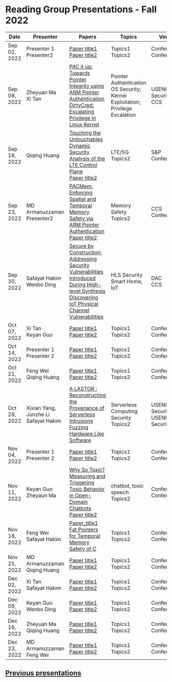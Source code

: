 # Reading Group Presentations - Fall 2022
| Date         | Presenter | Papers                                                                                                                       | Topics                          | Venue              | Year            | Recording     | Slides     |
|--------------|-----------|------------------------------------------------------------------------------------------------------------------------------|---------------------------------|--------------------|-----------------|-----------|--------|
|Sep 02, 2022| Presenter 1 <br> Presenter2 | [Paper title1](link) <br> [Paper title2](Link) | Topics1 <br> Topics2 | Conference1 <br> Conference2 | Year|||
|Sep 09, 2022| Zheyuan Ma <br> Xi Tan | [PAC it up: Towards Pointer Integrity using ARM Pointer Authentication](https://www.usenix.org/system/files/sec19fall_liljestrand_prepub.pdf) <br> [DirtyCred: Escalating Privilege in Linux Kernel](Link) | Pointer Authentication <br> OS Security; Kernel Exploitation; Privilege Escalation | USENIX Security <br> CCS | 2019 <br> 2022 |||
|Sep 16, 2022| Qiqing Huang | [Touching the Untouchables Dynamic Security Analysis of the LTE Control Plane](link) <br> [Paper title2](Link) | LTE/5G <br> Topics2 | S&P <br> Conference2 | 2019|||
|Sep 23, 2022| MD Armanuzzaman <br> Presenter2 | [PACMem: Enforcing Spatial and Temporal Memory Safety via ARM Pointer Authentication](https://hexhive.epfl.ch/publications/files/22CCS2.pdf) <br> [Paper title2](Link) | Memory Safety <br> Topics2 | CCS <br> Conference2 | 2022  <br> Year2 | [Recording](https://buffalo.zoom.us/rec/play/8rA716-BTRyqAeDLoK3N13zu_mb-JktPoJlft-uZ-PyB3WkVSCl9IRmi_5krbU9RPzRtvI9x-99VGkAt.fe4GGiGjBo6JkWEW?autoplay=true&continueMode=true&startTime=1663952374000) | [Slides](https://docs.google.com/presentation/d/10vjUWt1LCwo2faKt56TzK2E67CHquei0bqHPTw9HP90/edit?usp=sharing)|
|Sep 30, 2022| Safayat Hakim <br> Wenbo Ding | [Secure by Construction: Addressing Security Vulnerabilities Introduced During High-level Synthesis](https://dl.acm.org/doi/pdf/10.1145/3489517.3530674) <br> [Discovering IoT Physical Channel Vulnerabilities](https://arxiv.org/abs/2102.01812) | HLS Security <br> Smart Home, IoT | DAC <br> CCS | 2022 <br> 2022 | [Recording](https://ub.hosted.panopto.com/Panopto/Pages/Viewer.aspx?id=916f324c-fef1-4a58-b35b-af20013fed48) | [Slides](https://docs.google.com/presentation/d/1rzGuJ41jzkOpGuj1cmFKfMenaPykCM5s/edit?usp=sharing&ouid=102380299032878098926&rtpof=true&sd=true) |
|Oct 07, 2022| Xi Tan <br>  Keyan Guo | [Paper title1](link) <br> [Paper title2](Link) | Topics1 <br> Topics2 | Conference1 <br> Conference2 | Year1 <br> Year2 | [Recording](link) | [Slides](link)|
|Oct 14, 2022| Presenter 1 <br> Presenter 2 | [Paper title1](link) <br> [Paper title2](Link) | Topics1 <br> Topics2 | Conference1 <br> Conference2 | Year1 <br> Year2 | [Recording](link) | [Slides](link)|
|Oct 21, 2022| Feng Wei <br> Qiqing Huang| [Paper title1](link) <br> [Paper title2](Link) | Topics1 <br> Topics2 | Conference1 <br> Conference2 | Year1 <br> Year2 | [Recording](link) | [Slides](link)|
|Oct 28, 2022| Xixian Yang, Junzhe Li <br>  Safayat Hakim| [A LASTOR : Reconstructing the Provenance of Serverless Intrusions](https://www.usenix.org/system/files/sec22-datta.pdf) <br> [Fuzzing Hardware Like Software](https://www.usenix.org/conference/usenixsecurity22/presentation/trippel) | Serverless Computing Security<br> Topics2 | USENIX Security<br> USENIX Security | 2022<br> 2022 | [Recording](link) | [Slides](https://docs.google.com/presentation/d/1C9oVShehcONxmHrUknMGkMOJcTrucjNvmgx8ziiLrxw/edit?usp=sharing) |
|Nov 04, 2022| Presenter 1 <br>  Presenter 2 | [Paper title1](link) <br> [Paper title2](Link) | Topics1 <br> Topics2 | Conference1 <br> Conference2 | Year1 <br> Year2 | [Recording](link) | [Slides](link)|
|Nov 11, 2022| Keyan Guo <br> Zheyaun Ma | [Why So Toxic? Measuring and Triggering Toxic Behavior in Open-Domain Chatbots](https://arxiv.org/pdf/2209.03463.pdf) <br> [Paper title2](Link) | chatbot, toxic speech <br> Topics2 | Conference1 <br> Conference2 | Year1 <br> Year2 | [Recording](link) | [Slides](link)|
|Nov 18, 2022| Feng Wei <br> Safayat Hakim| [Paper_title1](link) <br> [Fat Pointers for Temporal Memory Safety of C](Link) | Topics1 <br> Topics2 | Conference1 <br> Conference2 | Year1 <br> Year2 | [Recording](link) | [Slides](link)|
|Nov 25, 2022| MD Armanuzzaman <br> Qiqing Huang | [Paper title1](link) <br> [Paper title2](Link) | Topics1 <br> Topics2 | Conference1 <br> Conference2 | Year1 <br> Year2 | [Recording](link) | [Slides](link)|
|Dec 02, 2022| Xi Tan <br> Safayat Hakim | [Paper title1](link) <br> [Paper title2](Link) | Topics1 <br> Topics2 | Conference1 <br> Conference2 | Year1 <br> Year2 | [Recording](link) | [Slides](link)|
|Dec 09, 2022| Keyan Guo <br> Wenbo Ding | [Paper title1](link) <br> [Paper title2](Link) | Topics1 <br> Topics2 | Conference1 <br> Conference2 | Year1 <br> Year2 | [Recording](link) | [Slides](link)|
|Dec 16, 2022| Zheyuan Ma <br> Qiqing Huang | [Paper title1](link) <br> [Paper title2](Link) | Topics1 <br> Topics2 | Conference1 <br> Conference2 | Year1 <br> Year2 | [Recording](link) | [Slides](link)|
|Dec 23, 2022| MD Armanuzzaman <br> Feng Wei | [Paper title1](link) <br> [Paper title2](Link) | Topics1 <br> Topics2 | Conference1 <br> Conference2 | Year1 <br> Year2 | [Recording](link) | [Slides](link)|



## **[Previous presentations](History.md)**
